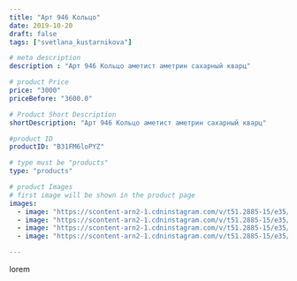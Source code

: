 ```yaml
---
title: "Арт 946 Кольцо"
date: 2019-10-20
draft: false
tags: ["svetlana_kustarnikova"]

# meta description
description : "Арт 946 Кольцо аметист аметрин сахарный кварц"

# product Price
price: "3000"
priceBefore: "3600.0"

# Product Short Description
shortDescription: "Арт 946 Кольцо аметист аметрин сахарный кварц"

#product ID
productID: "B31FM6loPYZ"

# type must be "products"
type: "products"

# product Images
# first image will be shown in the product page
images:
  - image: "https://scontent-arn2-1.cdninstagram.com/v/t51.2885-15/e35/72924380_458360138128558_2466025514574112965_n.jpg?se=7&tp=1&_nc_ht=scontent-arn2-1.cdninstagram.com&_nc_cat=110&_nc_ohc=1xOmVWZJZtIAX_L_rPt&oh=3642b0f9a6223dc7a9339cc9a143bc3a&oe=606C1B2E&ig_cache_key=MjE1ODY1NDQ2MDI0MzUyODgzNw%3D%3D.2"
  - image: "https://scontent-arn2-1.cdninstagram.com/v/t51.2885-15/e35/71044742_749339622144448_2671035128572970994_n.jpg?se=8&tp=1&_nc_ht=scontent-arn2-1.cdninstagram.com&_nc_cat=104&_nc_ohc=5_s0jm71n5IAX-XIAhD&oh=d00829df2829c3d5025013edd6acb7bd&oe=606996AF&ig_cache_key=MjE1ODY1NDQ2MDIyNjc0NzM3Ng%3D%3D.2"
  - image: "https://scontent-arn2-1.cdninstagram.com/v/t51.2885-15/e35/71289597_765087400603165_6716236729675256116_n.jpg?se=7&tp=1&_nc_ht=scontent-arn2-1.cdninstagram.com&_nc_cat=101&_nc_ohc=fxT1VvYrACEAX-HUuoG&oh=ff9a288f6f193da9ad82b6f673a90c5d&oe=606B1D2C&ig_cache_key=MjE1ODY1NDQ2MDI1MjA0MDI5OA%3D%3D.2"
  - image: "https://scontent-arn2-1.cdninstagram.com/v/t51.2885-15/e35/72331306_1420923711403933_7921137856682163987_n.jpg?se=8&tp=1&_nc_ht=scontent-arn2-1.cdninstagram.com&_nc_cat=101&_nc_ohc=B6RN-kb_G5sAX8I8Rtf&oh=46d195a58b1235b35f770dc9aa3c2b26&oe=606C9387&ig_cache_key=MjE1ODY1NDQ2MDIzNTI2OTY4Ng%3D%3D.2"

---
```

lorem
